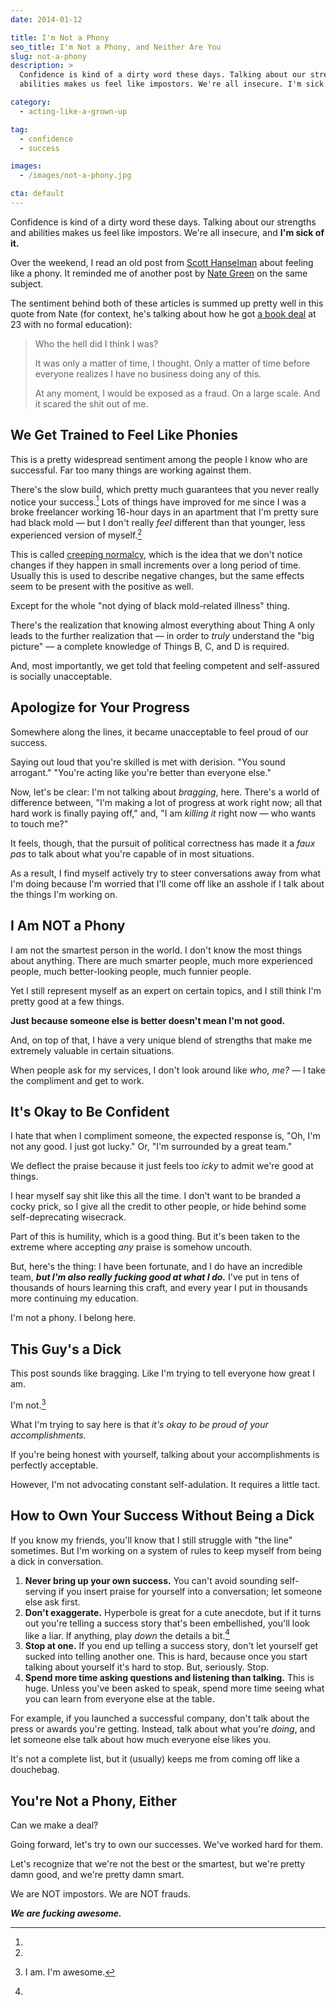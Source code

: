 ```yaml
---
date: 2014-01-12

title: I'm Not a Phony
seo_title: I'm Not a Phony, and Neither Are You
slug: not-a-phony
description: >
  Confidence is kind of a dirty word these days. Talking about our strengths and
  abilities makes us feel like impostors. We're all insecure. I'm sick of it.

category:
  - acting-like-a-grown-up

tag:
  - confidence
  - success

images:
  - /images/not-a-phony.jpg

cta: default
---
```


Confidence is kind of a dirty word these days. Talking about our strengths and
abilities makes us feel like impostors. We're all insecure, and **I'm sick of
it.**

Over the weekend, I read an old post from [Scott Hanselman][1] about feeling
like a phony. It reminded me of another post by [Nate Green][2] on the same
subject.

The sentiment behind both of these articles is summed up pretty well in this
quote from Nate (for context, he's talking about how he got [a book deal][3] at
23 with no formal education):

> Who the hell did I think I was?
>
> It was only a matter of time, I thought. Only a matter of time before everyone
> realizes I have no business doing any of this.
>
> At any moment, I would be exposed as a fraud. On a large scale. And it scared
> the shit out of me.

## We Get Trained to Feel Like Phonies

This is a pretty widespread sentiment among the people I know who are
successful. Far too many things are working against them.

There's the slow build, which pretty much guarantees that you never really
notice your success.[^creeping-normalcy] Lots of things have improved for me
since I was a broke freelancer working 16-hour days in an apartment that I'm
pretty sure had black mold — but I don't really _feel_ different than that
younger, less experienced version of myself.[^black-mold]

[^creeping-normalcy]:
  This is called [creeping normalcy][4], which is the idea that we don't notice
  changes if they happen in small increments over a long period of time. Usually
  this is used to describe negative changes, but the same effects seem to be
  present with the positive as well.

[^black-mold]:
  Except for the whole "not dying of black mold-related illness" thing.

There's the realization that knowing almost everything about Thing A only leads
to the further realization that — in order to _truly_ understand the "big
picture" — a complete knowledge of Things B, C, and D is required.

And, most importantly, we get told that feeling competent and self-assured is
socially unacceptable.

## Apologize for Your Progress

Somewhere along the lines, it became unacceptable to feel proud of our success.

Saying out loud that you're skilled is met with derision. "You sound arrogant."
"You're acting like you're better than everyone else."

Now, let's be clear: I'm not talking about _bragging_, here. There's a world of
difference between, "I'm making a lot of progress at work right now; all that
hard work is finally paying off," and, "I am _killing it_ right now — who wants
to touch me?"

It feels, though, that the pursuit of political correctness has made it a _faux
pas_ to talk about what you're capable of in most situations.

As a result, I find myself actively try to steer conversations away from what
I'm doing because I'm worried that I'll come off like an asshole if I talk about
the things I'm working on.

## I Am NOT a Phony

I am not the smartest person in the world. I don't know the most things about
anything. There are much smarter people, much more experienced people, much
better-looking people, much funnier people.

Yet I still represent myself as an expert on certain topics, and I still think
I'm pretty good at a few things.

**Just because someone else is better doesn't mean I'm not good.**

And, on top of that, I have a very unique blend of strengths that make me
extremely valuable in certain situations.

When people ask for my services, I don't look around like _who, me?_ — I take
the compliment and get to work.

## It's Okay to Be Confident

I hate that when I compliment someone, the expected response is, "Oh, I'm not
any good. I just got lucky." Or, "I'm surrounded by a great team."

We deflect the praise because it just feels too _icky_ to admit we're good at
things.

I hear myself say shit like this all the time. I don't want to be branded a
cocky prick, so I give all the credit to other people, or hide behind some
self-deprecating wisecrack.

Part of this is humility, which is a good thing. But it's been taken to the
extreme where accepting _any_ praise is somehow uncouth.

But, here's the thing: I have been fortunate, and I do have an incredible team,
**_but I'm also really fucking good at what I do._** I've put in tens of
thousands of hours learning this craft, and every year I put in thousands more
continuing my education.

I'm not a phony. I belong here.

## This Guy's a Dick

This post sounds like bragging. Like I'm trying to tell everyone how great I am.

I'm not.[^bragging]

[^bragging]: I am. I'm awesome.

What I'm trying to say here is that _it's okay to be proud of your
accomplishments._

If you're being honest with yourself, talking about your accomplishments is
perfectly acceptable.

However, I'm not advocating constant self-adulation. It requires a little tact.

## How to Own Your Success Without Being a Dick

If you know my friends, you'll know that I still struggle with "the line"
sometimes. But I'm working on a system of rules to keep myself from being a dick
in conversation.

1. **Never bring up your own success.** You can't avoid sounding self-serving if
   you insert praise for yourself into a conversation; let someone else ask
   first.
2. **Don't exaggerate.** Hyperbole is great for a cute anecdote, but if it turns
   out you're telling a success story that's been embellished, you'll look like
   a liar. If anything, play _down_ the details a bit.[^modesty]
3. **Stop at one.** If you end up telling a success story, don't let yourself
   get sucked into telling another one. This is hard, because once you start
   talking about yourself it's hard to stop. But, seriously. Stop.
4. **Spend more time asking questions and listening than talking.** This is
   huge. Unless you've been asked to speak, spend more time seeing what you can
   learn from everyone else at the table.

[^modesty]:
  For example, if you launched a successful company, don't talk about the press
  or awards you're getting. Instead, talk about what you're _doing_, and let
  someone else talk about how much everyone else likes you.

It's not a complete list, but it (usually) keeps me from coming off like a
douchebag.

## You're Not a Phony, Either

Can we make a deal?

Going forward, let's try to own our successes. We've worked hard for them.

Let's recognize that we're not the best or the smartest, but we're pretty damn
good, and we're pretty damn smart.

We are NOT impostors. We are NOT frauds.

**_We are fucking awesome._**

[1]: http://www.hanselman.com/blog/ImAPhonyAreYou.aspx
[2]: http://www.scrawnytobrawny.com/my-success-is-a-lie
[3]: http://amzn.to/1m1oy3S
[4]: http://en.wikipedia.org/wiki/Creeping_normalcy
